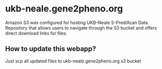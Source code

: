 # ukb-neale.gene2pheno.org
Amazon S3 was configured for hosting UKB-Neale S-PrediXcan Data Repository that allows users to navigate through the S3 bucket and offers direct download links for files.

## How to update this webapp? 
Just scp all updated files to ukb-neale.gene2pheno.org s3 bucket
